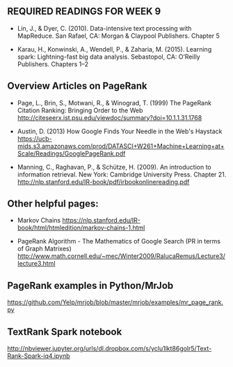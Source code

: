 

## REQUIRED READINGS FOR WEEK 9

- Lin, J., & Dyer, C. (2010). Data-intensive text processing with MapReduce. San Rafael, CA: Morgan & Claypool Publishers. 
Chapter 5

- Karau, H., Konwinski, A., Wendell, P., & Zaharia, M. (2015). Learning spark: Lightning-fast big data analysis. Sebastopol, CA: O’Reilly Publishers. Chapters 1–2

## Overview Articles on PageRank

- Page, L., Brin, S., Motwani, R., & Winograd, T. (1999) The PageRank Citation Ranking: Bringing Order to the Web http://citeseerx.ist.psu.edu/viewdoc/summary?doi=10.1.1.31.1768

- Austin, D. (2013) How Google Finds Your Needle in the Web's Haystack https://ucb-mids.s3.amazonaws.com/prod/DATASCI+W261+Machine+Learning+at+Scale/Readings/GooglePageRank.pdf


- Manning, C., Raghavan, P., & Schütze, H. (2009). An introduction to information retrieval. New York: Cambridge University Press. 
Chapter 21. http://nlp.stanford.edu/IR-book/pdf/irbookonlinereading.pdf

## Other helpful pages:
- Markov Chains
https://nlp.stanford.edu/IR-book/html/htmledition/markov-chains-1.html

- PageRank Algorithm - The Mathematics of Google Search (PR in terms of Graph Matrixes)   
http://www.math.cornell.edu/~mec/Winter2009/RalucaRemus/Lecture3/lecture3.html

## PageRank examples in Python/MrJob
https://github.com/Yelp/mrjob/blob/master/mrjob/examples/mr_page_rank.py

## TextRank Spark notebook   
http://nbviewer.jupyter.org/urls/dl.dropbox.com/s/yclu1lkt86golr5/Text-Rank-Spark-iq4.ipynb
